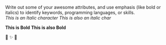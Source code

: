Write out some of your awesome attributes, and use emphasis (like bold or italics) to identify keywords, programming languages, or skills. \
*This is an Italic character*
_This is also an italic char_

**This is Bold**
__This is also Bold__

💝
✨
🔼
